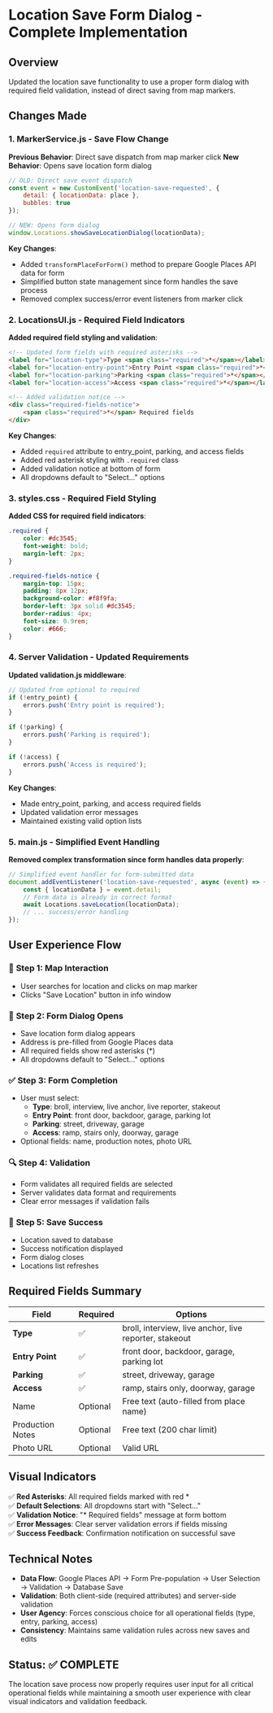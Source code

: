 # Location Save Form Dialog - Complete Implementation

## Overview
Updated the location save functionality to use a proper form dialog with required field validation, instead of direct saving from map markers.

## Changes Made

### 1. **MarkerService.js - Save Flow Change**
**Previous Behavior**: Direct save dispatch from map marker click
**New Behavior**: Opens save location form dialog

```javascript
// OLD: Direct save event dispatch
const event = new CustomEvent('location-save-requested', {
    detail: { locationData: place },
    bubbles: true
});

// NEW: Opens form dialog
window.Locations.showSaveLocationDialog(locationData);
```

**Key Changes**:
- Added `transformPlaceForForm()` method to prepare Google Places API data for form
- Simplified button state management since form handles the save process
- Removed complex success/error event listeners from marker click

### 2. **LocationsUI.js - Required Field Indicators**
**Added required field styling and validation**:

```html
<!-- Updated form fields with required asterisks -->
<label for="location-type">Type <span class="required">*</span></label>
<label for="location-entry-point">Entry Point <span class="required">*</span></label>
<label for="location-parking">Parking <span class="required">*</span></label>
<label for="location-access">Access <span class="required">*</span></label>

<!-- Added validation notice -->
<div class="required-fields-notice">
    <span class="required">*</span> Required fields
</div>
```

**Key Changes**:
- Added `required` attribute to entry_point, parking, and access fields
- Added red asterisk styling with `.required` class
- Added validation notice at bottom of form
- All dropdowns default to "Select..." options

### 3. **styles.css - Required Field Styling**
**Added CSS for required field indicators**:

```css
.required {
    color: #dc3545;
    font-weight: bold;
    margin-left: 2px;
}

.required-fields-notice {
    margin-top: 15px;
    padding: 8px 12px;
    background-color: #f8f9fa;
    border-left: 3px solid #dc3545;
    border-radius: 4px;
    font-size: 0.9rem;
    color: #666;
}
```

### 4. **Server Validation - Updated Requirements**
**Updated validation.js middleware**:

```javascript
// Updated from optional to required
if (!entry_point) {
    errors.push('Entry point is required');
}

if (!parking) {
    errors.push('Parking is required');
}

if (!access) {
    errors.push('Access is required');
}
```

**Key Changes**:
- Made entry_point, parking, and access required fields
- Updated validation error messages
- Maintained existing valid option lists

### 5. **main.js - Simplified Event Handling**
**Removed complex transformation since form handles data properly**:

```javascript
// Simplified event handler for form-submitted data
document.addEventListener('location-save-requested', async (event) => {
    const { locationData } = event.detail;
    // Form data is already in correct format
    await Locations.saveLocation(locationData);
    // ... success/error handling
});
```

## User Experience Flow

### 📍 **Step 1: Map Interaction**
- User searches for location and clicks on map marker
- Clicks "Save Location" button in info window

### 📝 **Step 2: Form Dialog Opens**
- Save location form dialog appears
- Address is pre-filled from Google Places data
- All required fields show red asterisks (*)
- All dropdowns default to "Select..." options

### ✅ **Step 3: Form Completion**
- User must select:
  - **Type**: broll, interview, live anchor, live reporter, stakeout
  - **Entry Point**: front door, backdoor, garage, parking lot  
  - **Parking**: street, driveway, garage
  - **Access**: ramp, stairs only, doorway, garage
- Optional fields: name, production notes, photo URL

### 🔍 **Step 4: Validation**
- Form validates all required fields are selected
- Server validates data format and requirements
- Clear error messages if validation fails

### 💾 **Step 5: Save Success**
- Location saved to database
- Success notification displayed
- Form dialog closes
- Locations list refreshes

## Required Fields Summary

| Field | Required | Options |
|-------|----------|---------|
| **Type** | ✅ | broll, interview, live anchor, live reporter, stakeout |
| **Entry Point** | ✅ | front door, backdoor, garage, parking lot |
| **Parking** | ✅ | street, driveway, garage |
| **Access** | ✅ | ramp, stairs only, doorway, garage |
| Name | Optional | Free text (auto-filled from place name) |
| Production Notes | Optional | Free text (200 char limit) |
| Photo URL | Optional | Valid URL |

## Visual Indicators

✅ **Red Asterisks**: All required fields marked with red *  
✅ **Default Selections**: All dropdowns start with "Select..."  
✅ **Validation Notice**: "* Required fields" message at form bottom  
✅ **Error Messages**: Clear server validation errors if fields missing  
✅ **Success Feedback**: Confirmation notification on successful save  

## Technical Notes

- **Data Flow**: Google Places API → Form Pre-population → User Selection → Validation → Database Save
- **Validation**: Both client-side (required attributes) and server-side validation
- **User Agency**: Forces conscious choice for all operational fields (type, entry, parking, access)
- **Consistency**: Maintains same validation rules across new saves and edits

## Status: ✅ COMPLETE

The location save process now properly requires user input for all critical operational fields while maintaining a smooth user experience with clear visual indicators and validation feedback.
